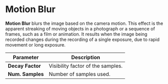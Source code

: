# Motion Blur

**Motion Blur** blurs the image based on the camera motion. This effect is the apparent streaking of moving objects in a photograph or a sequence of frames, such as a film or animation. It results when the image being recorded changes during the recording of a single exposure, due to rapid movement or long exposure.

| Parameter  | Description |
| ---------- | ----------- |
| **Decay Factor** | Visibility factor of the samples. |
| **Num. Samples** | Number of samples used. |